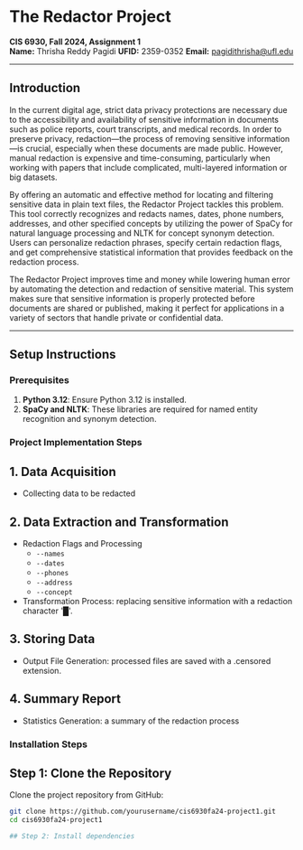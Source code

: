 # The Redactor Project

**CIS 6930, Fall 2024, Assignment 1**  
**Name:** Thrisha Reddy Pagidi 
**UFID:** 2359-0352 
**Email:** pagidithrisha@ufl.edu  

---

## Introduction

In the current digital age, strict data privacy protections are necessary due to the accessibility and availability of sensitive information in documents such as police reports, court transcripts, and medical records. In order to preserve privacy, redaction—the process of removing sensitive information—is crucial, especially when these documents are made public. However, manual redaction is expensive and time-consuming, particularly when working with papers that include complicated, multi-layered information or big datasets.

By offering an automatic and effective method for locating and filtering sensitive data in plain text files, the Redactor Project tackles this problem. This tool correctly recognizes and redacts names, dates, phone numbers, addresses, and other specified concepts by utilizing the power of SpaCy for natural language processing and NLTK for concept synonym detection. Users can personalize redaction phrases, specify certain redaction flags, and get comprehensive statistical information that provides feedback on the redaction process.

The Redactor Project improves time and money while lowering human error by automating the detection and redaction of sensitive material. This system makes sure that sensitive information is properly protected before documents are shared or published, making it perfect for applications in a variety of sectors that handle private or confidential data.


---

## Setup Instructions

### Prerequisites
1. **Python 3.12**: Ensure Python 3.12 is installed.
2. **SpaCy and NLTK**: These libraries are required for named entity recognition and synonym detection.

### Project Implementation Steps

## 1. Data Acquisition 

 - Collecting data to be redacted


## 2. Data Extraction and Transformation

   - Redaction Flags and Processing
     - `--names`
     - `--dates`
     - `--phones`
     - `--address`
     - `--concept`
   - Transformation Process: replacing sensitive information with a redaction character '█'.

## 3. Storing Data

   - Output File Generation: processed files are saved with a .censored extension.

## 4. Summary Report

   - Statistics Generation: a summary of the redaction process

### Installation Steps

## Step 1: Clone the Repository
Clone the project repository from GitHub:
```bash
git clone https://github.com/yourusername/cis6930fa24-project1.git
cd cis6930fa24-project1

## Step 2: Install dependencies


 
